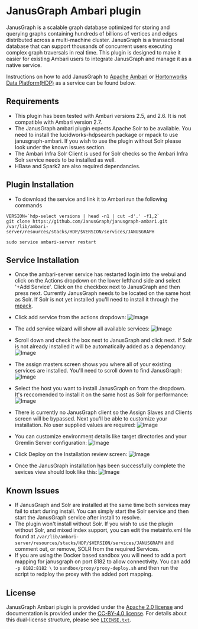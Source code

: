 # JanusGraph Ambari plugin
JanusGraph is a scalable graph database optimized for storing and querying graphs containing hundreds of billions of vertices and edges distributed across a multi-machine cluster. JanusGraph is a transactional database that can support thousands of concurrent users executing complex graph traversals in real time. This plugin is designed to make it easier for existing Ambari users to integrate JanusGraph and manage it as a native service. 

Instructions on how to add JanusGraph to [Apache Ambari](https://ambari.apache.org ) or [Hortonworks Data Platform(HDP)](https://hortonworks.com/products/data-platforms/hdp/) as a service can be found below.

## Requirements
- This plugin has been tested with Ambari versions 2.5, and 2.6. It is not compatible with Ambari version 2.7.
- The JanusGraph ambari plugin expects Apache Solr to be available. You need to install the lucidworks-hdpsearch package or mpack to use janusgraph-ambari. If you wish to use the plugin without Solr please look under the known issues section.
- The Ambari Infra Solr Client is used for Solr checks so the Ambari Infra Solr service needs to be installed as well.
- HBase and Spark2 are also required dependancies.

## Plugin Installation

- To download the service and link it to Ambari run the following commands
```
VERSION=`hdp-select versions | head -n1 | cut -d'.' -f1,2`
git clone https://github.com/JanusGraph/janusgraph-ambari.git /var/lib/ambari-server/resources/stacks/HDP/$VERSION/services/JANUSGRAPH
```

```
sudo service ambari-server restart
```
## Service Installation
- Once the ambari-server service has restarted login into the webui and click on the Actions dropdown on the lower lefthand side and select '+Add Service'.
Click on the checkbox next to JanusGraph and then press next. 
Currently JanusGraph needs to be located on the same host as Solr. If Solr is not yet installed you'll need to install it through the [mpack](https://docs.hortonworks.com/HDPDocuments/HDP2/HDP-2.6.3/bk_solr-search-installation/content/ch_hdp-search-install-ambari.html).

- Click add service from the actions dropdown:
![Image](../master/screenshots/add_service.png?raw=true)
- The add service wizard will show all available services:
![Image](../master/screenshots/add_service_wizard.png?raw=true)
- Scroll down and check the box next to JanusGraph and click next. If Solr is not already installed it will be automatically added as a dependancy:
![Image](../master/screenshots/add_service_wizard_select_JG.png?raw=true)
- The assign masters screen shows you where all of your existing services are installed. You'll need to scroll down to find JanusGraph:
![Image](../master/screenshots/assign_masters.png?raw=true)
- Select the host you want to install JanusGraph on from the dropdown. It's reccomended to install it on the same host as Solr for performance:
![Image](../master/screenshots/add_service_wizard_JG.png?raw=true)
- There is currently no JanusGraph client so the Assign Slaves and Clients screen will be bypassed. Next you'll be able to customize your installation. No user supplied values are required:
![Image](../master/screenshots/customize_services.png?raw=true)
- You can customize environment details like target directories and your Gremlin Server configuration:
![Image](../master/screenshots/customize_services_jg-env.png?raw=true)
- Click Deploy on the Installation review screen:
![Image](../master/screenshots/review.png?raw=true)
- Once the JanusGraph installation has been successfully complete the sevices view should look like this:
![Image](../master/screenshots/janusgraph_installed.png?raw=true)

## Known Issues
- If JanusGraph and Solr are installed at the same time both services may fail to start during install. You can simply start the Solr service and then start the JanusGraph service after install to resolve. 
- The plugin won't install without Solr. If you wish to use the plugin without Solr, and mixed index support, you can edit the metainfo.xml file found at `/var/lib/ambari-server/resources/stacks/HDP/$VERSION/services/JANUSGRAPH` and comment out, or remove, SOLR from the required Services.
- If you are using the Docker based sandbox you will need to add a port mapping for janusgraph on port 8182 to allow connectivity. You can add `-p 8182:8182 \` to `sandbox/proxy/proxy-deploy.sh` and then run the script to redploy the proxy with the added port mapping.

## License

JanusGraph Ambari plugin is provided under the [Apache 2.0
license](APACHE-2.0.txt) and documentation is provided under the [CC-BY-4.0
license](CC-BY-4.0.txt). For details about this dual-license structure, please
see [`LICENSE.txt`](LICENSE.txt).
